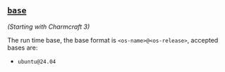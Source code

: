 <a href="#heading--base"><h2 id="heading--base">`base`</h2></a>

*(Starting with Charmcraft 3)*

The run time base, the base format is `<os-name>@<os-release>`,
accepted bases are:
- `ubuntu@24.04`
